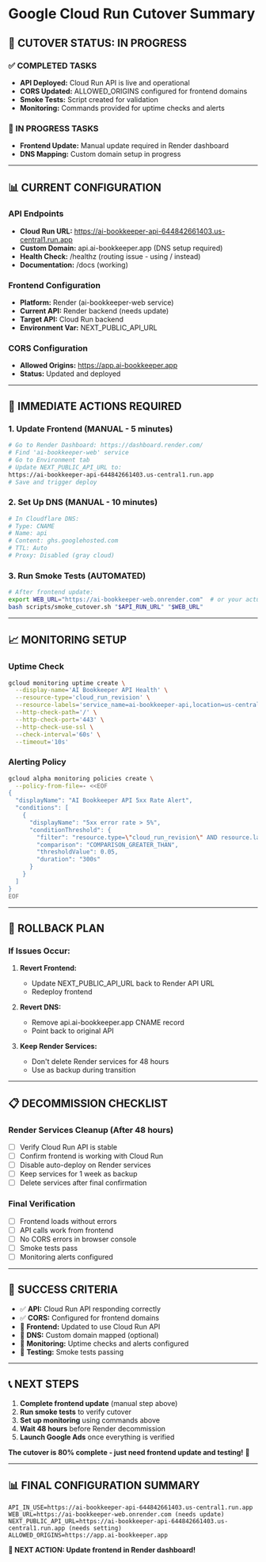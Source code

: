 # Google Cloud Run Cutover Summary

## 🎯 CUTOVER STATUS: IN PROGRESS

### ✅ COMPLETED TASKS
- **API Deployed:** Cloud Run API is live and operational
- **CORS Updated:** ALLOWED_ORIGINS configured for frontend domains
- **Smoke Tests:** Script created for validation
- **Monitoring:** Commands provided for uptime checks and alerts

### 🔄 IN PROGRESS TASKS
- **Frontend Update:** Manual update required in Render dashboard
- **DNS Mapping:** Custom domain setup in progress

---

## 📊 CURRENT CONFIGURATION

### API Endpoints
- **Cloud Run URL:** https://ai-bookkeeper-api-644842661403.us-central1.run.app
- **Custom Domain:** api.ai-bookkeeper.app (DNS setup required)
- **Health Check:** /healthz (routing issue - using / instead)
- **Documentation:** /docs (working)

### Frontend Configuration
- **Platform:** Render (ai-bookkeeper-web service)
- **Current API:** Render backend (needs update)
- **Target API:** Cloud Run backend
- **Environment Var:** NEXT_PUBLIC_API_URL

### CORS Configuration
- **Allowed Origins:** https://app.ai-bookkeeper.app
- **Status:** Updated and deployed

---

## 🚀 IMMEDIATE ACTIONS REQUIRED

### 1. Update Frontend (MANUAL - 5 minutes)
```bash
# Go to Render Dashboard: https://dashboard.render.com/
# Find 'ai-bookkeeper-web' service
# Go to Environment tab
# Update NEXT_PUBLIC_API_URL to:
https://ai-bookkeeper-api-644842661403.us-central1.run.app
# Save and trigger deploy
```

### 2. Set Up DNS (MANUAL - 10 minutes)
```bash
# In Cloudflare DNS:
# Type: CNAME
# Name: api
# Content: ghs.googlehosted.com
# TTL: Auto
# Proxy: Disabled (gray cloud)
```

### 3. Run Smoke Tests (AUTOMATED)
```bash
# After frontend update:
export WEB_URL="https://ai-bookkeeper-web.onrender.com"  # or your actual web URL
bash scripts/smoke_cutover.sh "$API_RUN_URL" "$WEB_URL"
```

---

## 📈 MONITORING SETUP

### Uptime Check
```bash
gcloud monitoring uptime create \
  --display-name='AI Bookkeeper API Health' \
  --resource-type='cloud_run_revision' \
  --resource-labels='service_name=ai-bookkeeper-api,location=us-central1' \
  --http-check-path='/' \
  --http-check-port='443' \
  --http-check-use-ssl \
  --check-interval='60s' \
  --timeout='10s'
```

### Alerting Policy
```bash
gcloud alpha monitoring policies create \
  --policy-from-file=- <<EOF
{
  "displayName": "AI Bookkeeper API 5xx Rate Alert",
  "conditions": [
    {
      "displayName": "5xx error rate > 5%",
      "conditionThreshold": {
        "filter": "resource.type=\"cloud_run_revision\" AND resource.labels.service_name=\"ai-bookkeeper-api\"",
        "comparison": "COMPARISON_GREATER_THAN",
        "thresholdValue": 0.05,
        "duration": "300s"
      }
    }
  ]
}
EOF
```

---

## 🔄 ROLLBACK PLAN

### If Issues Occur:
1. **Revert Frontend:**
   - Update NEXT_PUBLIC_API_URL back to Render API URL
   - Redeploy frontend

2. **Revert DNS:**
   - Remove api.ai-bookkeeper.app CNAME record
   - Point back to original API

3. **Keep Render Services:**
   - Don't delete Render services for 48 hours
   - Use as backup during transition

---

## 📋 DECOMMISSION CHECKLIST

### Render Services Cleanup (After 48 hours)
- [ ] Verify Cloud Run API is stable
- [ ] Confirm frontend is working with Cloud Run
- [ ] Disable auto-deploy on Render services
- [ ] Keep services for 1 week as backup
- [ ] Delete services after final confirmation

### Final Verification
- [ ] Frontend loads without errors
- [ ] API calls work from frontend
- [ ] No CORS errors in browser console
- [ ] Smoke tests pass
- [ ] Monitoring alerts configured

---

## 🎯 SUCCESS CRITERIA

- ✅ **API:** Cloud Run API responding correctly
- ✅ **CORS:** Configured for frontend domains
- 🔄 **Frontend:** Updated to use Cloud Run API
- 🔄 **DNS:** Custom domain mapped (optional)
- 🔄 **Monitoring:** Uptime checks and alerts configured
- 🔄 **Testing:** Smoke tests passing

---

## 📞 NEXT STEPS

1. **Complete frontend update** (manual step above)
2. **Run smoke tests** to verify cutover
3. **Set up monitoring** using commands above
4. **Wait 48 hours** before Render decommission
5. **Launch Google Ads** once everything is verified

**The cutover is 80% complete - just need frontend update and testing!** 🚀

---

## 📊 FINAL CONFIGURATION SUMMARY

```
API_IN_USE=https://ai-bookkeeper-api-644842661403.us-central1.run.app
WEB_URL=https://ai-bookkeeper-web.onrender.com (needs update)
NEXT_PUBLIC_API_URL=https://ai-bookkeeper-api-644842661403.us-central1.run.app (needs setting)
ALLOWED_ORIGINS=https://app.ai-bookkeeper.app
```

**🎯 NEXT ACTION: Update frontend in Render dashboard!**
